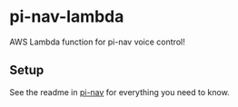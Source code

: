 # pi-nav-lambda

AWS Lambda function for pi-nav voice control!

## Setup

See the readme in [pi-nav](https://github.com/cogwirrel/pi-nav) for everything you need to know.
